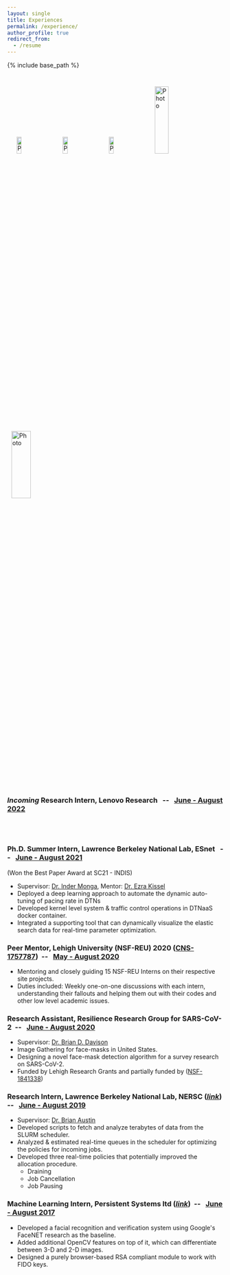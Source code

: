 ```yaml
---
layout: single
title: Experiences
permalink: /experience/
author_profile: true
redirect_from:
  - /resume
---
```


{% include base_path %}

<br>
&nbsp;&nbsp; 
<!-- <img align="centre" src="https://eashanadhikarla.github.io/images/lenovo.jpg" alt="Photo" style="width: 15%; height: 10%; border-radius: 5px; padding: 5px 10px 10px 2px"/> &nbsp;
<img align="centre" src="https://eashanadhikarla.github.io/images/esnet.png" alt="Photo" style="width: 15%; height: 10%; border-radius: 5px; padding: 5px 10px 10px 2px"/> &nbsp;
<img align="centre" src="https://eashanadhikarla.github.io/images/lbnl.png" alt="Photo" style="width: 15%; height: 10%; border-radius: 5px; padding: 5px 10px 10px 2px"/> &nbsp;
<img align="centre" src="https://eashanadhikarla.github.io/images/lehigh.png" alt="Photo" style="width: 25%; height: 20%; border-radius: 5px; padding: 5px 10px 10px 2px"/> &nbsp;
<img align="centre" src="https://eashanadhikarla.github.io/images/persistent.png" alt="Photo" style="width: 30%; height: 20%; border-radius: 5px; padding: 5px 10px 10px 2px"/>  -->
<img align="centre" src="https://eashanadhikarla.github.io/images/lenovo.jpg" alt="Photo" style="width: 15%; height: 10%; border-radius: 5px; padding: 10px 10px 8px 10px"/> &nbsp;
<img align="centre" src="https://eashanadhikarla.github.io/images/esnet.png" alt="Photo" style="width: 15%; height: 10%; border-radius: 5px; padding: 10px 10px 10px 10px"/> &nbsp;
<img align="centre" src="https://eashanadhikarla.github.io/images/lbnl.png" alt="Photo" style="width: 15%; height: 10%; border-radius: 5px; padding: 10px 10px 10px 10px"/> &nbsp;
<img align="centre" src="https://eashanadhikarla.github.io/images/lehigh.png" alt="Photo" style="width: 25%; height: 20%; border-radius: 5px; padding: 10px 10px 10px 10px"/> &nbsp;
<img align="centre" src="https://eashanadhikarla.github.io/images/persistent.png" alt="Photo" style="width: 30%; height: 20%; border-radius: 5px; padding: 10px 10px 10px 10px"/> 
&nbsp;&nbsp;
<br>
<br><br>


### <i>Incoming</i> <b>Research Intern, Lenovo Research</b> &nbsp; -- &nbsp; <a href="cyan">June - August 2022</a>

<br><br>

### Ph.D. Summer Intern, <b>Lawrence Berkeley National Lab, ESnet</b> &nbsp; -- &nbsp; <a href="cyan">June - August 2021</a>
(Won the Best Paper Award at SC21 - INDIS)
  * Supervisor: <a href="https://cs.lbl.gov/about/staff/leadership/inder-monga/">Dr. Inder Monga</a>, Mentor: <a href="https://www.es.net/about/esnet-staff/advanced-network-technologies/ezra/">Dr. Ezra Kissel</a>
  * Deployed a deep learning approach to automate the dynamic auto-tuning of pacing rate in DTNs
  * Developed kernel level system & traffic control operations in DTNaaS docker container. 
  * Integrated a supporting tool that can dynamically visualize the elastic search data for real-time parameter optimization.


### Peer Mentor, <b>Lehigh University (NSF-REU) 2020</b> (<a href="https://www.nsf.gov/awardsearch/showAward?AWD_ID=1757787">CNS-1757787</a>)&nbsp; -- &nbsp; <a href="cyan">May - August 2020</a>
  * Mentoring and closely guiding 15 NSF-REU Interns on their respective site projects.
  * Duties included: Weekly one-on-one discussions with each intern, understanding their fallouts and helping them out with their codes and other low level academic issues.


### Research Assistant, <b>Resilience Research Group for SARS-CoV-2</b>&nbsp; -- &nbsp; <a href="cyan">June - August 2020</a>
  * Supervisor: <a href="http://www.cse.lehigh.edu/~brian/">Dr. Brian D. Davison</a>
  * Image Gathering for face-masks in United States.
  * Designing a novel face-mask detection algorithm for a survey research on SARS-CoV-2.
  * Funded by Lehigh Research Grants and partially funded by (<a href="https://converge.colorado.edu/resources/covid-19/working-groups/issues-impacts-recovery/cultural-perceptions-of-risk-behavioral-responses-and-community-resilience-in-covid-19">NSF-1841338</a>)


### Research Intern, <b>Lawrence Berkeley National Lab, NERSC</b> (<a href="https://cs.lbl.gov/news-media/news/2019/summer-student-researchers-wrap-up/"><i>link</i></a>)&nbsp; -- &nbsp; <a href="cyan">June - August 2019</a>
<!-- Embedded Link: https://cdn.cp.adobe.io/content/2/video/3d0f97fc-0135-492b-b4f0-6c0d269cc2d7/embed?api_key=MarvelCP1 -->
  * Supervisor: <a href="https://www.nersc.gov/about/nersc-staff/advanced-technologies-group/brian-austin/">Dr. Brian Austin</a>
  * Developed scripts to fetch and analyze terabytes of data from the SLURM scheduler.
  * Analyzed & estimated real-time queues in the scheduler for optimizing the policies for incoming jobs.
  * Developed three real-time policies that potentially improved the allocation procedure.
    * Draining
    * Job Cancellation
    * Job Pausing


### Machine Learning Intern, <b>Persistent Systems ltd</b> (<a href="https://github.com/eashanadhikarla/Facial-Recognition-with-DNN"><i>link</i></a>)&nbsp; -- &nbsp; <a href="cyan">June - August 2017</a>
  * Developed a facial recognition and verification system using Google's FaceNET research as the baseline.
  * Added additional OpenCV features on top of it, which can differentiate between 3-D and 2-D images.
  * Designed a purely browser-based RSA compliant module to work with FIDO keys.